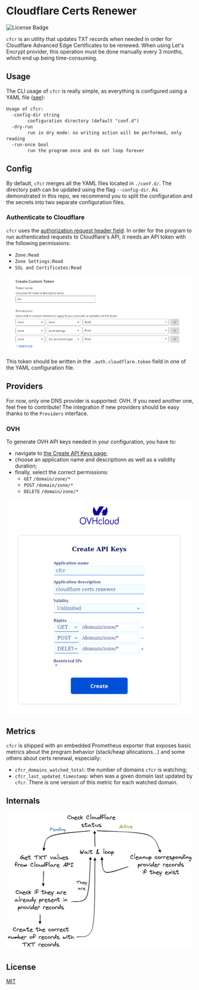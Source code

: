 # Cloudflare Certs Renewer

![License Badge](https://img.shields.io/badge/license-MIT-success)

`cfcr` is an utility that updates TXT records when needed in order for Cloudflare Advanced Edge Certificates to be renewed. When using Let's Encrypt provider, this operation must be done manually every 3 months, which end up being time-consuming.

## Usage

The CLI usage of `cfcr` is really simple, as everything is configured using a YAML file ([see](#config)):

```
Usage of cfcr:
  -config-dir string
        configuration directory (default "conf.d")
  -dry-run
        run in dry mode: no writing action will be performed, only reading
  -run-once bool
        run the program once and do not loop forever
```
## Config

By default, `cfcr` merges all the YAML files located in `./conf.d/`. The directory path can be updated using the flag `--config-dir`. As demonstrated in this repo, we recommend you to split the configuration and the secrets into two separate configuration files.

### Authenticate to Cloudflare


`cfcr` uses the [authorization request header field](https://www.rfc-editor.org/rfc/rfc6750#section-2.1). In order for the program to run authenticated requests to Cloudflare's API, it needs an API token with the following permissions:

*  `Zone:Read`
*  `Zone Settings:Read`
*  `SSL and Certificates:Read`

![](docs/cloudflare-api-token-permissions.png)

This token should be written in the `.auth.cloudflare.token` field in one of the YAML configuration file.

## Providers

For now, only one DNS provider is supported: OVH. If you need another one, feel free to contribute! The integration if new providers should be easy thanks to the `Providers` interface.

### OVH

To generate OVH API keys needed in your configuration, you have to:

* navigate to [the Create API Keys page](https://www.ovh.com/auth/api/createToken);
* choose an application name and descriptionn as well as a validity duration;
* finally, select the correct permissions:
  * `GET` `/domain/zone/*`
  * `POST` `/domain/zone/*`
  * `DELETE` `/domain/zone/*`

![OVH API keys creation](docs/ovh-api-keys-creation.png)

## Metrics

`cfcr` is shipped with an embedded Prometheus exporter that exposes basic metrics about the program behavior (stack/heap allocations...) and some others about certs renewal, especially:

* `cfcr_domains_watched_total`: the number of domains `cfcr` is watching;
* `cfcr_last_updated_timestamp`: when was a given domain last updated by `cfcr`. There is one version of this metric for each watched domain.

## Internals

![Workflow](docs/certs-check-diagram.png)

## License

[MIT](https://choosealicense.com/licenses/mit/)